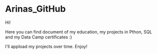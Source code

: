 # Arinas_GitHub

Hi!

Here you can find document of my education, my projects in Pthon, SQL and my Data Camp certificates :)

I'll appload my projects over time. Enjoy!
